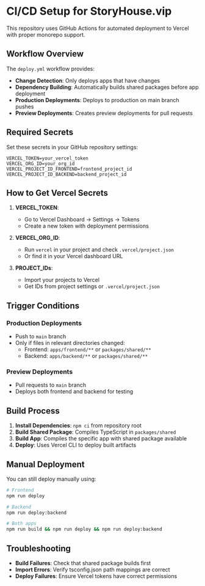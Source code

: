 # CI/CD Setup for StoryHouse.vip

This repository uses GitHub Actions for automated deployment to Vercel with proper monorepo support.

## Workflow Overview

The `deploy.yml` workflow provides:
- **Change Detection**: Only deploys apps that have changes
- **Dependency Building**: Automatically builds shared packages before app deployment
- **Production Deployments**: Deploys to production on main branch pushes
- **Preview Deployments**: Creates preview deployments for pull requests

## Required Secrets

Set these secrets in your GitHub repository settings:

```
VERCEL_TOKEN=your_vercel_token
VERCEL_ORG_ID=your_org_id
VERCEL_PROJECT_ID_FRONTEND=frontend_project_id
VERCEL_PROJECT_ID_BACKEND=backend_project_id
```

## How to Get Vercel Secrets

1. **VERCEL_TOKEN**: 
   - Go to Vercel Dashboard → Settings → Tokens
   - Create a new token with deployment permissions

2. **VERCEL_ORG_ID**:
   - Run `vercel` in your project and check `.vercel/project.json`
   - Or find it in your Vercel dashboard URL

3. **PROJECT_IDs**:
   - Import your projects to Vercel
   - Get IDs from project settings or `.vercel/project.json`

## Trigger Conditions

### Production Deployments
- Push to `main` branch
- Only if files in relevant directories changed:
  - Frontend: `apps/frontend/**` or `packages/shared/**`
  - Backend: `apps/backend/**` or `packages/shared/**`

### Preview Deployments
- Pull requests to `main` branch
- Deploys both frontend and backend for testing

## Build Process

1. **Install Dependencies**: `npm ci` from repository root
2. **Build Shared Package**: Compiles TypeScript in `packages/shared`
3. **Build App**: Compiles the specific app with shared package available
4. **Deploy**: Uses Vercel CLI to deploy built artifacts

## Manual Deployment

You can still deploy manually using:

```bash
# Frontend
npm run deploy

# Backend  
npm run deploy:backend

# Both apps
npm run build && npm run deploy && npm run deploy:backend
```

## Troubleshooting

- **Build Failures**: Check that shared package builds first
- **Import Errors**: Verify tsconfig.json path mappings are correct
- **Deploy Failures**: Ensure Vercel tokens have correct permissions